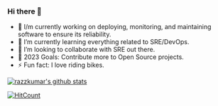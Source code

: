 ### Hi there 👋

- 🔭 I/m currently working on deploying, monitoring, and maintaining software to ensure its reliability.
- 🌱 I’m currently learning everything related to SRE/DevOps.
- 👯 I’m looking to collaborate with SRE out there.
- 🥅 2023 Goals: Contribute more to Open Source projects.
- ⚡ Fun fact: I love riding bikes.

[![razzkumar's github stats](https://github-readme-stats.vercel.app/api?username=razzkumar&show_icons=true&hide_border=true&theme=tokyonight)](https://razzkumar.github.io)

[![HitCount](http://hits.dwyl.com/razzkumar/razzkumar.svg)](http://hits.dwyl.com/razzkumar/razzkumar)
